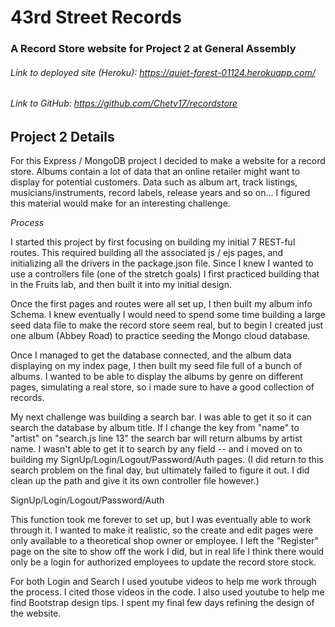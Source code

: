 # 43rd Street Records
### A Record Store website for Project 2 at General Assembly
###### Link to deployed site (Heroku): https://quiet-forest-01124.herokuapp.com/
###### Link to GitHub: https://github.com/Chetv17/recordstore

## Project 2 Details

For this Express / MongoDB project I decided to make a website for a record store. Albums contain a lot of data that an online retailer might want to display for potential customers. Data such as album art, track listings, musicians/instruments, record labels, release years and so on... I figured this material would make for an interesting challenge.

*Process*

I started this project by first focusing on building my initial 7 REST-ful routes. This required building all the associated js / ejs pages, and initializing all the drivers in the package.json file. Since I knew I wanted to use a controllers file (one of the stretch goals) I first practiced building that in the Fruits lab, and then built it into my initial design.

Once the first pages and routes were all set up, I then built my album info Schema. I knew eventually I would need to spend some time building a large seed data file to make the record store seem real, but to begin I created just one album (Abbey Road) to practice seeding the Mongo cloud database.

Once I managed to get the database connected, and the album data displaying on my index page, I then built my seed file full of a bunch of albums. I wanted to be able to display the albums by genre on different pages, simulating a real store, so i made sure to have a good collection of records.

My next challenge was building a search bar. I was able to get it so it can search the database by album title. If I change the key from "name" to "artist" on "search.js line 13" the search bar will return albums by artist name. I wasn't able to get it to search by any field -- and i moved on to building my SignUp/Login/Logout/Password/Auth pages. (I did return to this search problem on the final day, but ultimately failed to figure it out. I did clean up the path and give it its own controller file however.)

SignUp/Login/Logout/Password/Auth

This function took me forever to set up, but I was eventually able to work through it. I wanted to make it realistic, so the create and edit pages were only available to a theoretical shop owner or employee. I left the "Register" page on the site to show off the work I did, but in real life I think there would only be a login for authorized employees to update the record store stock.

For both Login and Search I used youtube videos to help me work through the process. I cited those videos in the code. I also used youtube to help me find Bootstrap design tips. I spent my final few days refining the design of the website.
